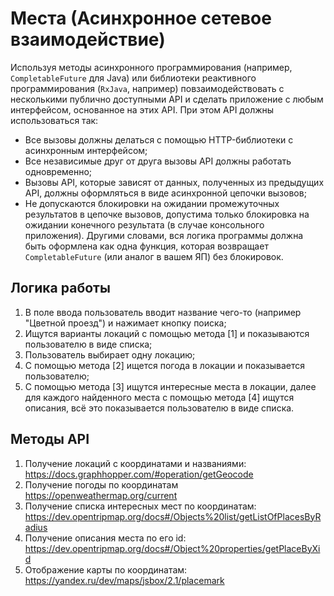 # Места (Асинхронное сетевое взаимодействие)

Используя методы асинхронного программирования (например, `CompletableFuture` для Java) или библиотеки реактивного
программирования (`RxJava`, например) повзаимодействовать с несколькими публично доступными API и сделать приложение с
любым интерфейсом, основанное на этих API. При этом API должны использоваться так:

+ Все вызовы должны делаться с помощью HTTP-библиотеки с асинхронным интерфейсом;
+ Все независимые друг от друга вызовы API должны работать одновременно;
+ Вызовы API, которые зависят от данных, полученных из предыдущих API, должны оформляться в виде асинхронной цепочки
вызовов;
+ Не допускаются блокировки на ожидании промежуточных результатов в цепочке вызовов, допустима только блокировка на
ожидании конечного результата (в случае консольного приложения). Другими словами, вся логика программы должна быть
оформлена как одна функция, которая возвращает `CompletableFuture` (или аналог в вашем ЯП) без блокировок.

## Логика работы

1. В поле ввода пользователь вводит название чего-то (например "Цветной проезд") и нажимает кнопку поиска;
2. Ищутся варианты локаций с помощью метода [1] и показываются пользователю в виде списка;
3. Пользователь выбирает одну локацию;
4. С помощью метода [2] ищется погода в локации и показывается пользователю;
5. С помощью метода [3] ищутся интересные места в локации, далее для каждого найденного места с помощью метода [4] ищутся
описания, всё это показывается пользователю в виде списка.

## Методы API

1. Получение локаций с координатами и названиями: https://docs.graphhopper.com/#operation/getGeocode
2. Получение погоды по координатам https://openweathermap.org/current
3. Получение списка интересных мест по координатам: https://dev.opentripmap.org/docs#/Objects%20list/getListOfPlacesByRadius
4. Получение описания места по его id: https://dev.opentripmap.org/docs#/Object%20properties/getPlaceByXid
5. Отображение карты по координатам: https://yandex.ru/dev/maps/jsbox/2.1/placemark